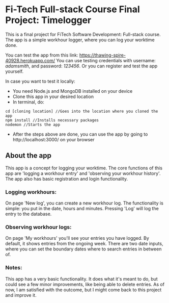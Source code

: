 # Fi-Tech Full-stack Course Final Project: Timelogger
This is a final project for FiTech Software Development: Full-stack course.
The app is a simple workhour logger, where you can log your worktime done.

You can test the app from this link: https://thawing-spire-40928.herokuapp.com/
You can use testing credentials with username: *adamsmith*, and password: *123456*. 
Or you can register and test the app yourself.

In case you want to test it locally:
- You need Node.js and MongoDB installed on your device
- Clone this app in your desired location
- In terminal, do:
```
cd [cloning location] //Goes into the location where you cloned the app
npm install //Installs necessary packages
nodemon //Starts the app
```
- After the steps above are done, you can use the app by going to http://localhost:3000/ on your browser

## About the app
This app is a concept for logging your worktime. The core functions of this app are 'logging a workhour entry' and 'observing your workhour history'.
The app also has basic registration and login functionality.

### Logging workhours:
On page 'New log', you can create a new workhour log. The functionality is simple: you put in the date, hours and minutes. Pressing 'Log' will log the entry to the database.

### Observing workhour logs:
On page 'My workhours' you'll see your entries you have logged. By default, it shows entries from the ongoing week.
There are two date inputs, where you can set the boundary dates where to search entries in between of.


### Notes:
This app has a very basic functionality. It does what it's meant to do, but could see a few minor improvements, like being able to delete entries.
As of now, I am satisfied with the outcome, but I might come back to this project and improve it.

